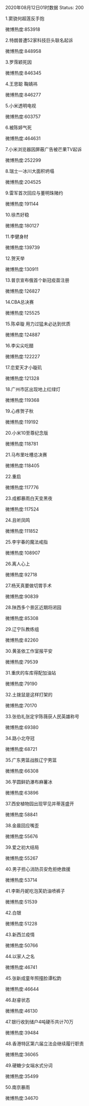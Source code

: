 2020年08月12日01时数据
Status: 200

1.窦骁何超莲反手抱

微博热度:853918

2.特朗普遭52家科技巨头联名起诉

微博热度:848958

3.罗霈颖死因

微博热度:846345

4.王思聪 鞠婧祎

微博热度:846277

5.小米透明电视

微博热度:603757

6.被陈婷气死

微博热度:464631

7.小米浏览器因屏蔽广告被芒果TV起诉

微博热度:252299

8.瑞士一冰川大面积坍塌

微博热度:204525

9.雷军首次回应与董明珠赌约

微博热度:191144

10.徐杰好稳

微博热度:180127

11.李健身材

微博热度:139739

12.贺天举

微博热度:130911

13.普京宣布俄首个新冠疫苗注册

微博热度:126827

14.CBA总决赛

微博热度:125525

15.陈卓璇 用力过猛未必达到优质

微博热度:124887

16.李尖尖吃醋

微博热度:122227

17.恋爱天才小璇玑

微博热度:121328

18.广州市区出现地上红绿灯

微博热度:119368

19.心疼贺子秋

微博热度:119192

20.小米10至尊纪念版

微博热度:118781

21.马布里吐槽总决赛

微博热度:118405

22.重启

微博热度:117776

23.成都暴雨白天变黑夜

微博热度:117524

24.且听凤鸣

微博热度:111852

25.李宇春的魔法戒指

微博热度:108907

26.离人心上

微博热度:92718

27.杨天真要做切胃手术

微博热度:90839

28.陕西多个景区近期将闭园

微博热度:85308

29.辽宁队教练组

微博热度:82260

30.黄圣依工作室报平安

微博热度:79539

31.重庆的车库得配加油站

微博热度:79190

32.土拨鼠是这样打架的

微博热度:70170

33.张伯礼张定宇陈薇获人民英雄称号

微博热度:69380

34.路小北夺冠

微博热度:68721

35.广东男篮战胜辽宁男篮

微博热度:66308

36.芋圆鲜奶瀑布麻薯冰

微博热度:63896

37.西安植物园出现罕见并蒂莲盛开

微博热度:58841

38.金晨回应嘴歪

微博热度:55676

39.爱之初大结局

微博热度:55267

40.男子担心消防员安危拒绝救援

微博热度:53714

41.李斯丹妮吃泡芙奶油喷裤子

微博热度:51539

42.白银

微博热度:51228

43.新西兰疫情

微博热度:50766

44.以家人之名

微博热度:46741

45.张新成童年照撞脸谭松韵

微博热度:46644

46.赵睿状态

微博热度:46130

47.银行收到储户4吨硬币共计70万

微博热度:39484

48.香港特区第六届立法会继续履行职责

微博热度:36065

49.硬糖少女端水式分词

微博热度:35499

50.南京暴雨

微博热度:34670


